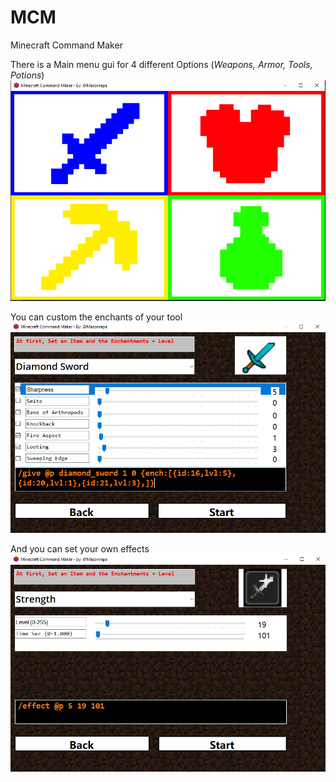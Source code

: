 # MCM
 Minecraft Command Maker

 There is a Main menu gui for 4 different Options (_Weapons, Armor, Tools, Potions_)
 ![Pic1](https://github.com/masonrapa/MCM/blob/master/mcm1.PNG?raw=true)<br>
 
 You can custom the enchants of your tool
 ![Pic1](https://github.com/masonrapa/MCM/blob/master/mcm2.PNG?raw=true)<br>

 And you can set your own effects
 ![Pic1](https://github.com/masonrapa/MCM/blob/master/mcm3.PNG?raw=true)<br>
